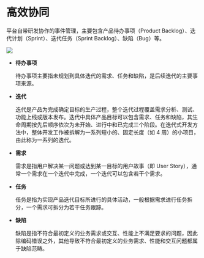 # 高效协同

平台自带研发协作的事件管理，主要包含产品待办事项（Product Backlog）、迭代计划（Sprint）、迭代任务（Sprint Backlog）、缺陷（Bug）等。

![](https://terminus-paas.oss-cn-hangzhou.aliyuncs.com/paas-doc/2020/07/02/e16c4466-7a9f-42c8-a9f6-85dc09ab622f.jpg)

* **待办事项**

  待办事项主要指未规划到具体迭代的需求、任务和缺陷，是后续迭代的主要事项来源。

* **迭代**

  迭代是产品为完成确定目标的生产过程，整个迭代过程覆盖需求分析、测试、功能上线或版本发布。迭代中具体产品目标可以包含需求、任务和缺陷，其生命周期按先后顺序依次为未开始、进行中和已完成三个阶段。在迭代式开发方法中，整体开发工作被拆解为一系列短小的、固定长度（如 4 周）的小项目，由此称为一系列的迭代。

* **需求**

  需求是指用户解决某一问题或达到某一目标的用户故事（即 User Story），通常一个需求在一个迭代中完成，一个迭代可以包含若干个需求。

* **任务**

  任务是指为实现产品迭代目标所进行的具体活动，一般根据需求进行任务拆分，一个需求可拆分为若干任务跟踪。

* **缺陷**

  缺陷是指不符合最初定义的业务需求或交互、性能上不满足要求的问题，因此除编码错误之外，其他导致不符合最初定义的业务需求、性能和交互问题都属于缺陷范畴。

